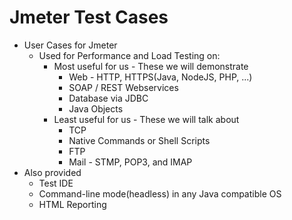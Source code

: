# Jmeter Test Cases

* User Cases for Jmeter
	* Used for Performance and Load Testing on:
		* Most useful for us - These we will demonstrate
			* Web - HTTP, HTTPS(Java, NodeJS, PHP, ...)
			* SOAP / REST Webservices
			* Database via JDBC
			* Java Objects
		* Least useful for us - These we will talk about
			* TCP
			* Native Commands or Shell Scripts
			* FTP
			* Mail - STMP, POP3, and IMAP
* Also provided
	* Test IDE
	* Command-line mode(headless) in any Java compatible OS
	* HTML Reporting